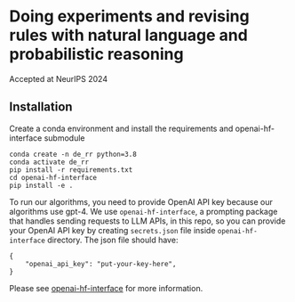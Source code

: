# Doing experiments and revising rules with natural language and probabilistic reasoning

Accepted at NeurIPS 2024

## Installation

Create a conda environment and install the requirements and openai-hf-interface submodule
```
conda create -n de_rr python=3.8
conda activate de_rr
pip install -r requirements.txt
cd openai-hf-interface
pip install -e .
```

To run our algorithms, you need to provide OpenAI API key because our algorithms use gpt-4.
We use `openai-hf-interface`, a prompting package that handles sending requests to LLM APIs, in this repo, so you can provide your OpenAI API key by creating `secrets.json` file inside `openai-hf-interface` directory. The json file should have:

```
{
    "openai_api_key": "put-your-key-here",
}
```
Please see [openai-hf-interface](https://github.com/topwasu/openai-hf-interface) for more information.

